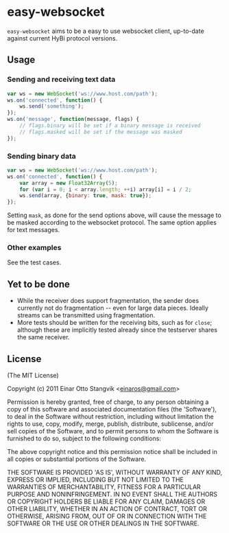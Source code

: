 # easy-websocket #

`easy-websocket` aims to be a easy to use websocket client, up-to-date against current HyBi protocol versions.

## Usage ##

### Sending and receiving text data ###

```js
var ws = new WebSocket('ws://www.host.com/path');
ws.on('connected', function() {
    ws.send('something');
});
ws.on('message', function(message, flags) {
    // flags.binary will be set if a binary message is received
    // flags.masked will be set if the message was masked
});
```
    
### Sending binary data ###

```js
var ws = new WebSocket('ws://www.host.com/path');
ws.on('connected', function() {
    var array = new Float32Array(5);
    for (var i = 0; i < array.length; ++i) array[i] = i / 2;
    ws.send(array, {binary: true, mask: true});
});
```

Setting `mask`, as done for the send options above, will cause the message to be masked according to the websocket protocol. The same option applies for text messages.

### Other examples ###

See the test cases.

## Yet to be done ##

- While the receiver does support fragmentation, the sender does currently not do fragmentation -- even for large data pieces. Ideally streams can be transmitted using fragmentation.
- More tests should be written for the receiving bits, such as for `close`; although these are implicitly tested already since the testserver shares the same receiver.

## License ##

(The MIT License)

Copyright (c) 2011 Einar Otto Stangvik &lt;einaros@gmail.com&gt;

Permission is hereby granted, free of charge, to any person obtaining
a copy of this software and associated documentation files (the
'Software'), to deal in the Software without restriction, including
without limitation the rights to use, copy, modify, merge, publish,
distribute, sublicense, and/or sell copies of the Software, and to
permit persons to whom the Software is furnished to do so, subject to
the following conditions:

The above copyright notice and this permission notice shall be
included in all copies or substantial portions of the Software.

THE SOFTWARE IS PROVIDED 'AS IS', WITHOUT WARRANTY OF ANY KIND,
EXPRESS OR IMPLIED, INCLUDING BUT NOT LIMITED TO THE WARRANTIES OF
MERCHANTABILITY, FITNESS FOR A PARTICULAR PURPOSE AND NONINFRINGEMENT.
IN NO EVENT SHALL THE AUTHORS OR COPYRIGHT HOLDERS BE LIABLE FOR ANY
CLAIM, DAMAGES OR OTHER LIABILITY, WHETHER IN AN ACTION OF CONTRACT,
TORT OR OTHERWISE, ARISING FROM, OUT OF OR IN CONNECTION WITH THE
SOFTWARE OR THE USE OR OTHER DEALINGS IN THE SOFTWARE.